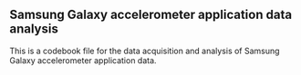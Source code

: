 ## Samsung Galaxy accelerometer application data analysis
This is a codebook file for the data acquisition and analysis of Samsung Galaxy accelerometer application data.
